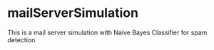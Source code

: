 # mailServerSimulation
This is a mail server simulation with Naive Bayes Classifier for spam detection
